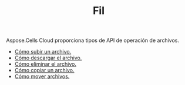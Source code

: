 ﻿---
title: Fil
second_title: Aspose.Cells Cloud Documen
type: docs
url: /es/file/
keywords: Upload, download, delete, copy, and move file
description: Aspose.Cells Cloud REST API admite la carga, descarga, eliminación, copia y movimiento de archivos. SDK admite tipos de lenguajes de desarrollo. Incluyen Android, C#, Go, Java, NodeJS, Perl, PHP, Python, Ruby y Swift.
weight: 100
---
Aspose.Cells Cloud proporciona tipos de API de operación de archivos.

- [Cómo subir un archivo.](/cells/es/file/upload/)
- [Cómo descargar el archivo.](/cells/es/file/download/)
- [Cómo eliminar el archivo.](/cells/es/file/delete/)
- [Cómo copiar un archivo.](/cells/es/file/copy/)
- [Cómo mover archivos.](/cells/es/file/move/)

